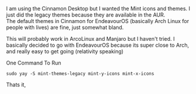 I am using the Cinnamon Desktop but I wanted the Mint icons and themes.
I just did the legacy themes because they are available in the AUR.  
The default themes in Cinnamon for EndeavourOS (basically Arch Linux for people with lives) are fine, just somewhat bland.

This will probably work in ArcoLinux and Manjaro but I haven't tried.  I basically decided to go with EndeavourOS because its super close to Arch, and really easy to get going (relativity speaking)

One Command To Run

`sudo yay -S mint-themes-legacy mint-y-icons mint-x-icons`

Thats it, 